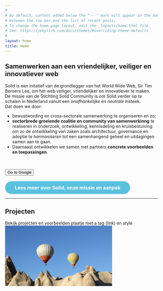 ```yaml
---
#
# By default, content added below the "---" mark will appear in the home page
# between the top bar and the list of recent posts.
# To change the home page layout, edit the _layouts/home.html file.
# See: https://jekyllrb.com/docs/themes/#overriding-theme-defaults
#
layout: home
title: Home
---
```


## Samenwerken aan een vriendelijker, veiliger en innovatiever web
Solid is een initatief van de grondlegger van het World Wide Web, Sir Tim Berners Lee, om het web veiliger, vriendelijker en innovatiever te maken. <br>
De missie van de Stichting Solid Community is om Solid verder op te schalen in Nederland vanuit een *onafhankelijke en neutrale* insteek.<br>
Dat doen we door: 

* bewustwording en cross-sectorale samenwerking te organiseren en zo;<br> 
* **sectorbrede groeiende coalitie en community van samenwerkinng** te realiseren in onderzoek, ontwikkeling, kennisdeling en kruisbestuiving om zo de ontwikkeling van zaken zoals architectuur, governance en adoptie te *harmoniseren* tot een samenhangend geheel en uitdagingen samen aan te gaan. <br> 
* Daarnaast ontwikkelen we samen met partners **concrete voorbeelden en toepassingen**.
 <br> 
<br>
<form action="https://google.com">
    <input type="submit" value="Go to Google" id="nameform"/>
</form>


<button type="submit" form="nameform" value="Submit" class="btn btn-info" style="-webkit-box-sizing: border-box;-moz-box-sizing: border-box;box-sizing: border-box;margin: 0;font: inherit;color: white;overflow: visible;text-transform: none;-webkit-appearance: button;cursor: pointer;font-family: inherit;font-size: 16px;line-height: 1.42857143;display: inline-block;padding: 10px 32px;margin-bottom: 0;font-weight: bold;text-align: center;white-space: nowrap;vertical-align: middle;-ms-touch-action: manipulation;touch-action: manipulation;-webkit-user-select: none;-moz-user-select: none;-ms-user-select: none;user-select: none;background-image: none;border: 1px solid transparent;border-radius: 30px;background-color: #5bc0de;border-color: #46b8da;border-width: 0;margin-top: 5px; margin-left: 0px ;width: auto;">Lees meer over Solid, onze missie en aanpak</button>

---


## Projecten
Bekijk projecten en voorbeelden
plaatje met a tag (link) en style <br>
<a href="https://decentraldesignstudio.github.io/projecten.html"><img src="img/plaatje.jpg" style="width:70%;"></a>


